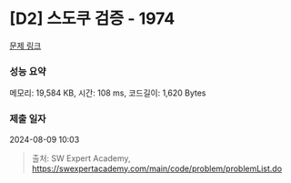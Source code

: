 # [D2] 스도쿠 검증 - 1974 

[문제 링크](https://swexpertacademy.com/main/code/problem/problemDetail.do?contestProbId=AV5Psz16AYEDFAUq) 

### 성능 요약

메모리: 19,584 KB, 시간: 108 ms, 코드길이: 1,620 Bytes

### 제출 일자

2024-08-09 10:03



> 출처: SW Expert Academy, https://swexpertacademy.com/main/code/problem/problemList.do